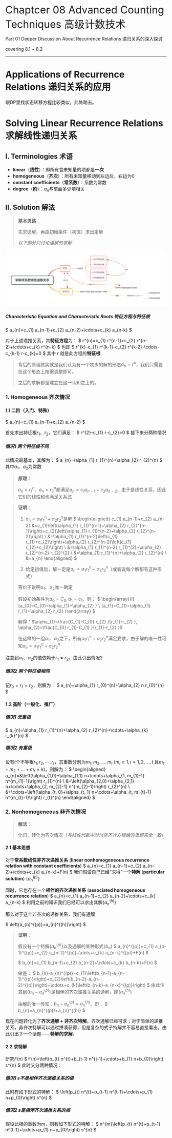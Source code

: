 <font size=6>Chaptcer 08 Advanced Counting Techniques 高级计数技术</font>

Part 01 Deeper Discussion About Recurrence Relations 递归关系的深入探讨

covering 8.1 ~ 8.2

------

# Applications of Recurrence Relations 递归关系的应用

跟DP里找状态转移方程比较类似，此处略去。

# Solving Linear Recurrence Relations 求解线性递归关系

## I. Terminologies 术语

- **linear**（**线性**）：即所有含未知量的项都是**一次**
- **homogeneous**（**齐次**）：所有未知量移动到左边后，右边为0
- **constant coefficients**（**常系数**）：系数为常数
- **degree**（**阶**）：$a_n$与前面多少项相关

## II. Solution 解法

> **基本思路**：
>
> 先求通解，再由初始条件（初值）求出定解
>
> *以下部分只讨论通解的求解*

![](../img/CH08/01_mindmap.png)

##### Characteristic Equation and Characteristic Roots 特征方程与特征根


$
a_{n}=c_{1} a_{n-1}+c_{2} a_{n-2}+\cdots+c_{k} a_{n-k}
$


对于上述递推关系，其**特征方程**为：
$
r^{n}=c_{1} r^{n-1}+c_{2} r^{n-2}+\cdots+c_{k} r^{n-k}
$
也即
$
r^{k}-c_{1} r^{k-1}-c_{2} r^{k-2}-\cdots-c_{k-1} r-c_{k}=0
$
其中 $r$ 就是此方程的**特征根**

> 背后的原理其实就是我们认为有一个初步的解的形态$a_n=r^n$，我们只需要在这个形态上按需调整即可。
>
> 之后的求解都是建立在这一认知之上的。

### 1. Homogeneous 齐次情况

#### 1.1 二阶（入门、特殊）

$
a_{n}=c_{1} a_{n-1}+c_{2} a_{n-2}
$

首先求出特征根$r_1$、$r_2$，它们满足：
$
r^{2}-c_{1} r-c_{2}=0
$
接下来分两种情况

##### 情况1  两个特征根不同

此情况最基本，其解为：
$
a_{n}=\alpha_{1} r_{1}^{n}+\alpha_{2} r_{2}^{n}
$
其中$a_1$、$a_2$为常数

> **原理**：
>
> $a_n=r_1^n$、$a_n=r_2^n$都满足$a_{n}=c_{1} a_{n-1}+c_{2} a_{n-2}$，由于是线性关系，因此它们的线性和也满足关系式

> **证明**：
>
> 1. $a_n=\alpha_{1} r_{1}^{n}+\alpha_{2} r_{2}^{n}$是解
> $
> \begin{aligned} c_{1} a_{n-1}+c_{2} a_{n-2} &=c_{1}\left(\alpha_{1} r_{1}^{n-1}+\alpha_{2} r_{2}^{n-1}\right)+c_{2}\left(\alpha_{1} r_{1}^{n-2}+\alpha_{2} r_{2}^{n-2}\right) \\ &=\alpha_{1} r_{1}^{n-2}\left(c_{1} r_{1}+c_{2}\right)+\alpha_{2} r_{2}^{n-2}\left(c_{1} r_{2}+c_{2}\right) \\ &=\alpha_{1} r_{1}^{n-2} r_{1}^{2}+\alpha_{2} r_{2}^{n-2} r_{2}^{2} \\ &=\alpha_{1} r_{1}^{n}+\alpha_{2} r_{2}^{n} \\ &=a_{n} \end{aligned}
> $
>
> 2. 给定初值后，解一定是$a_{n}=\alpha_{1} r_{1}^{n}+\alpha_{2} r_{2}^{n}$（或者说每个解都有这种形式）
>
> 等价于说明$\alpha_1$、$\alpha_2$唯一确定
>
> 假设初始条件为$a_{0}=C_{0}, a_{1}=c_{1}$，则：
> $
> \begin{array}{l}{a_{0}=C_{0}=\alpha_{1}+\alpha_{2} } \\ {a_{1}=C_{1}=\alpha_{1} r_{1}+\alpha_{2} r_{2} }\end{array}
> $
>
> 解得：$\alpha_{1}=\frac{C_{1}-C_{0} r_{2} }{r_{1}-r_{2} }, \alpha_{2}=\frac{C_{0} r_{1}-C_{1} }{r_{1}-r_{2} }$
>
> 在这样的一组$\alpha_1$、$\alpha_2$之下，所有$\alpha_{1} r_{1}^{n}+\alpha_{2} r_{2}^{n}$满足要求，由于解的唯一性可知$a_{n}=\alpha_{1} r_{1}^{n}+\alpha_{2} r_{2}^{n}$

注意到$\alpha_1$、$\alpha_2$的值依赖于$r_1\neq r_2$，由此引出情况2

##### 情况2  两个特征根相同

记$r_0=r_1=r_2$，则解为：
$
a_{n}=\alpha_{1} r_{0}^{n}+\alpha_{2} n r_{0}^{n}
$

#### 1.2 高阶（一般化、推广）

##### 情况1  无重根

$
a_{n}=\alpha_{1} r_{1}^{n}+\alpha_{2} r_{2}^{n}+\cdots+\alpha_{k} r_{k}^{n}
$

##### 情况2  有重根

设有$t$个不等根$r_{1}, r_{2}, \cdots, r_{t}$，其重数分别为$m_{1},  m_{2}, \dots, m_{t}$ ($m_{i} \geqslant 1, i = 1,2,...,t$ 且$m_{1}+m_{2}+\dots+m_{t}=k$)，则解为：
$
\begin{aligned} a_{n}=&\left(\alpha_{1,0}+\alpha_{1,1} n+\cdots+\alpha_{1, m_{1}-1} n^{m_{1}-1}\right) r_{1}^{n} \\ &+\left(\alpha_{2,0}+\alpha_{2,1} n+\cdots+\alpha_{2, m_{2}-1} n^{m_{2}-1}\right) r_{2}^{n} \\ &+\cdots+\left(\alpha_{t, 0}+\alpha_{t, 1} n+\cdots+\alpha_{t, m_{t}-1} n^{m_{t}-1}\right) r_{t}^{n} \end{aligned}
$

### 2. Nonhomogeneous 非齐次情况

> **解法**：
>
> 化归，转化为齐次情况（*与线性代数中对付非齐次方程组的思想完全一致*）

#### 2.1  基本思想

对于**常系数线性非齐次递推关系** (**linear nonhomogeneous recurrence relation with constant coefficients**)
$
a_{n}=c_{1} a_{n-1}+c_{2} a_{n-2}+\cdots+c_{k} a_{n-k}+F(n)
$
我们假设自己已经“求得”一个**特解** (**particular solution**) $\left\{a_{n}^{(p)}\right\}$

同时，它也存在一个**相伴的齐次递推关系** (**associated homogeneous recurrence relation**)
$
a_{n}=c_{1} a_{n-1}+c_{2} a_{n-2}+\cdots+c_{k} a_{n-k}
$
利用之前的知识我们已经可以求出其解$\left\{a_{n}^{(h)}\right\}$

那么对于这个非齐次的递推关系，我们有通解


$
\left\{a_{n}^{(p)}+a_{n}^{(h)}\right\}
$

> **证明**：
>
> 假设有一个特解$\left\{a_{n}^{(p)}\right\}$以及通解的某种形式$\left\{b_{n}\right\}$
> $
> a_{n}^{(p)}=c_{1} a_{n-1}^{(p)}+c_{2} a_{n-2}^{(p)}+\dots+c_{k} a_{n-k}^{(p)}+F(n)
> $
>
> $
> b_{n}=c_{1} b_{n-1}+c_{2} b_{n-2}+\cdots+c_{k} b_{n-k}+F(n)
> $
>
> 做差：
> $
> b_{n}-a_{n}^{(p)}=c_{1}\left(b_{n-1}-a_{n-1}^{(p)}\right)+c_{2}\left(b_{n-2}-a_{n-2}^{(p)}\right)+\cdots+c_{k}\left(b_{n-k}-a_{n-k}^{(p)}\right)
> $
> 由此注意到$\left\{b_{n}-a_{n}^{(p)}\right\}$是相伴的齐次递推关系的通解，即$\left\{a_{n}^{(h)}\right\}$
>
> 由解的唯一性知：$b_{n}-a_{n}^{(p)} = a_{n}^{(h)}$，即：
> $
> b_{n}=a_{n}^{(p)}+a_{n}^{(h)}
> $

现在问题转化为了**齐次通解 + 非齐次特解**。齐次通解已经可求；对于简单的递推关系，非齐次特解可以通过拼凑获得，但是复杂的式子特解并不容易直接看出，由此引出下一个话题——**特解的求解**。

#### 2.2 求特解

研究$F(n)$
$
F(n)=\left(b_{t} n^{t}+b_{t-1} n^{t-1}+\cdots+b_{1} n+b_{0}\right) s^{n}
$
此时又分两种情况：

##### 情况1  s不是相伴齐次递推关系的根

此时有如下形式的特解：
$
\left(p_{t} n^{t}+p_{t-1} n^{t-1}+\cdots+p_{1} n+p_{0}\right) s^{n}
$

##### 情况2  s是相伴齐次递推关系的根

假设此根的重数为$m$，则有如下形式的特解：
$
n^{m}\left(p_{t} n^{t}+p_{t-1} n^{t-1}+\cdots+p_{1} n+p_{0}\right) s^{n}
$